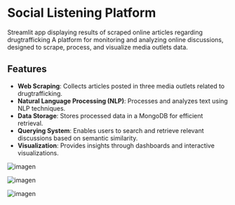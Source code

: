 # Social Listening Platform

 Streamlit app displaying results of scraped online articles regarding drugtrafficking
A platform for monitoring and analyzing online discussions, designed to scrape, process, and visualize media outlets data. 

## Features
- **Web Scraping**: Collects articles posted in three media outlets related to drugtrafficking.
- **Natural Language Processing (NLP)**: Processes and analyzes text using NLP techniques.
- **Data Storage**: Stores processed data in a MongoDB for efficient retrieval.
- **Querying System**: Enables users to search and retrieve relevant discussions based on semantic similarity.
- **Visualization**: Provides insights through dashboards and interactive visualizations.


![imagen](https://github.com/user-attachments/assets/33c464f2-e0db-4364-a1a2-857221fee545)


![imagen](https://github.com/user-attachments/assets/ffa81127-f482-4a50-8900-dae68f8c6707)

![imagen](https://github.com/user-attachments/assets/ff0eb28c-90a0-4c4f-b90e-535fa8945252)

